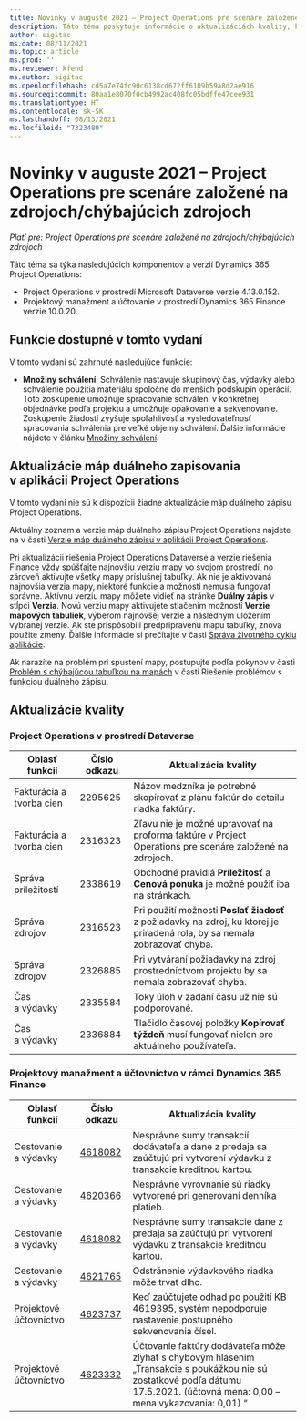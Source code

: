 ```yaml
---
title: Novinky v auguste 2021 – Project Operations pre scenáre založené na zdrojoch/chýbajúcich zdrojoch
description: Táto téma poskytuje informácie o aktualizáciách kvality, ktoré sú k dispozícii vo vydaní nasadenia Project Operations pre scenáre založené na zdrojoch/chýbajúcich zdrojoch z augusta 2021.
author: sigitac
ms.date: 08/11/2021
ms.topic: article
ms.prod: ''
ms.reviewer: kfend
ms.author: sigitac
ms.openlocfilehash: cd5a7e74fc90c6138cd672ff6109b59a8d2ae916
ms.sourcegitcommit: 80aa1e8070f0cb4992ac408fc05bdffe47cee931
ms.translationtype: HT
ms.contentlocale: sk-SK
ms.lasthandoff: 08/13/2021
ms.locfileid: "7323480"
---
```

# <a name="whats-new-august-2021---project-operations-for-resourcenon-stocked-based-scenarios"></a>Novinky v auguste 2021 – Project Operations pre scenáre založené na zdrojoch/chýbajúcich zdrojoch

*Platí pre: Project Operations pre scenáre založené na zdrojoch/chýbajúcich zdrojoch*

Táto téma sa týka nasledujúcich komponentov a verzií Dynamics 365 Project Operations:

   - Project Operations v prostredí Microsoft Dataverse verzie 4.13.0.152.
   - Projektový manažment a účtovanie v prostredí Dynamics 365 Finance verzie 10.0.20.

## <a name="features-included-in-this-release"></a>Funkcie dostupné v tomto vydaní

V tomto vydaní sú zahrnuté nasledujúce funkcie:

- **Množiny schválení**: Schválenie nastavuje skupinový čas, výdavky alebo schválenie použitia materiálu spoločne do menších podskupín operácií. Toto zoskupenie umožňuje spracovanie schválení v konkrétnej objednávke podľa projektu a umožňuje opakovanie a sekvenovanie. Zoskupenie žiadostí zvyšuje spoľahlivosť a vysledovateľnosť spracovania schválenia pre veľké objemy schválení. Ďalšie informácie nájdete v článku [Množiny schválení](../approvals/approval-sets.md).

## <a name="project-operations-dual-write-maps-updates"></a>Aktualizácie máp duálneho zapisovania v aplikácii Project Operations

V tomto vydaní nie sú k dispozícii žiadne aktualizácie máp duálneho zápisu Project Operations. 

Aktuálny zoznam a verzie máp duálneho zápisu Project Operations nájdete na v časti [Verzie máp duálneho zápisu v aplikácii Project Operations](../environment/resource-dual-write-maps.md).

Pri aktualizácii riešenia Project Operations Dataverse a verzie riešenia Finance vždy spúšťajte najnovšiu verziu mapy vo svojom prostredí, no zároveň aktivujte všetky mapy príslušnej tabuľky. Ak nie je aktivovaná najnovšia verzia mapy, niektoré funkcie a možnosti nemusia fungovať správne. Aktívnu verziu mapy môžete vidieť na stránke **Duálny zápis** v stĺpci **Verzia**. Novú verziu mapy aktivujete stlačením možnosti **Verzie mapových tabuliek**, výberom najnovšej verzie a následným uložením vybranej verzie. Ak ste prispôsobili predpripravenú mapu tabuľky, znova použite zmeny. Ďalšie informácie si prečítajte v časti [Správa životného cyklu aplikácie](/dynamics365/fin-ops-core/dev-itpro/data-entities/dual-write/app-lifecycle-management).

Ak narazíte na problém pri spustení mapy, postupujte podľa pokynov v časti [Problém s chýbajúcou tabuľkou na mapách](/dynamics365/fin-ops-core/dev-itpro/data-entities/dual-write/dual-write-troubleshooting-finops-upgrades#missing-table-columns-issue-on-maps) v časti Riešenie problémov s funkciou duálneho zápisu.

## <a name="quality-updates"></a>Aktualizácie kvality

### <a name="project-operations-on-dataverse"></a>Project Operations v prostredí Dataverse

| **Oblasť funkcií** | **Číslo odkazu** | **Aktualizácia kvality** |
| --- | --- | --- |
| Fakturácia a tvorba cien | 2295625 | Názov medzníka je potrebné skopírovať z plánu faktúr do detailu riadka faktúry. |
| Fakturácia a tvorba cien | 2316323 | Zľavu nie je možné upravovať na proforma faktúre v Project Operations pre scenáre založené na zdrojoch. |
| Správa príležitostí | 2338619 | Obchodné pravidlá **Príležitosť** a **Cenová ponuka** je možné použiť iba na stránkach. |
| Správa zdrojov | 2316523 | Pri použití možnosti **Poslať žiadosť** z požiadavky na zdroj, ku ktorej je priradená rola, by sa nemala zobrazovať chyba. |
| Správa zdrojov | 2326885 | Pri vytváraní požiadavky na zdroj prostredníctvom projektu by sa nemala zobrazovať chyba. |
| Čas a výdavky | 2335584 | Toky úloh v zadaní času už nie sú podporované. |
| Čas a výdavky | 2336884 | Tlačidlo časovej položky **Kopírovať týždeň** musí fungovať nielen pre aktuálneho používateľa. |


### <a name="project-management-and-accounting-on-dynamics-365-finance"></a>Projektový manažment a účtovníctvo v rámci Dynamics 365 Finance

| Oblasť funkcií | Číslo odkazu | Aktualizácia kvality |
| --- | --- | --- |
| Cestovanie a výdavky | [4618082](https://fix.lcs.dynamics.com/Issue/Details?kb=4618082&amp;bugId=583101&amp;dbType=3&amp;qc=9c85ac8ca1e5e9cd07fac9e9aa2cb0914724e28b86ad3339dacf7741f554c605) | Nesprávne sumy transakcií dodávateľa a dane z predaja sa zaúčtujú pri vytvorení výdavku z transakcie kreditnou kartou. |
| Cestovanie a výdavky | [4620366](https://fix.lcs.dynamics.com/Issue/Details?kb=4620366&amp;bugId=579485&amp;dbType=3&amp;qc=e864789bd95505ea624c537d585bf113c2de60b97c88439d44693dbd85aa8e92) | Nesprávne vyrovnanie sú riadky vytvorené pri generovaní denníka platieb. |
| Cestovanie a výdavky | [4618082](https://fix.lcs.dynamics.com/Issue/Details?kb=4618082&amp;bugId=583101&amp;dbType=3&amp;qc=9c85ac8ca1e5e9cd07fac9e9aa2cb0914724e28b86ad3339dacf7741f554c605) | Nesprávne sumy transakcie dane z predaja sa zaúčtujú pri vytvorení výdavku z transakcie kreditnou kartou. |
| Cestovanie a výdavky | [4621765](https://fix.lcs.dynamics.com/Issue/Details?kb=4621765&amp;bugId=587306&amp;dbType=3&amp;qc=6fbfad0123d4e95eaf8d5a5a2f6c354577c991b7905c852ab02d1f94e728a876) | Odstránenie výdavkového riadka môže trvať dlho. |
| Projektové účtovníctvo | [4623737](https://fix.lcs.dynamics.com/Issue/Details?kb=4623737&amp;bugId=598109&amp;dbType=3&amp;qc=4101fc5865201e21815299f2ff11ae46d5d5370510868df86c25ee09a8ca1a0c) | Keď zaúčtujete odhad po použití KB 4619395, systém nepodporuje nastavenie postupného sekvenovania čísel. |
| Projektové účtovníctvo | [4623332](https://fix.lcs.dynamics.com/Issue/Details?kb=4623332&amp;bugId=586034&amp;dbType=3&amp;qc=2f64bb1977c4a9c9dd2ce9de7e72230b86eca14b6295c5bbfb614ea97ad81caf) | Účtovanie faktúry dodávateľa môže zlyhať s chybovým hlásením „Transakcie s poukážkou nie sú zostatkové podľa dátumu 17.5.2021. (účtovná mena: 0,00 – mena vykazovania: 0,01) “ |

